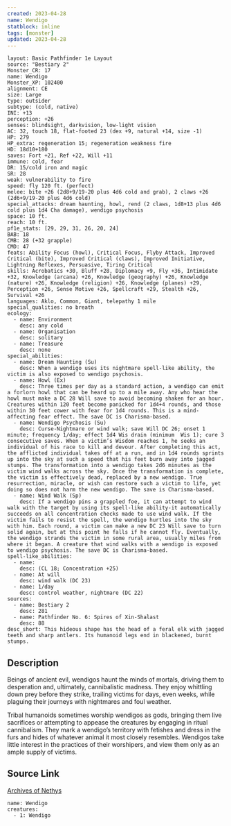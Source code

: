 ```yaml
---
created: 2023-04-28
name: Wendigo
statblock: inline
tags: [monster]
updated: 2023-04-28
---
```

```statblock
layout: Basic Pathfinder 1e Layout
source: "Bestiary 2"
Monster_CR: 17
name: Wendigo
Monster_XP: 102400
alignment: CE
size: Large
type: outsider
subtype: (cold, native)
INI: +13
perception: +26
senses: blindsight, darkvision, low-light vision
AC: 32, touch 18, flat-footed 23 (dex +9, natural +14, size -1)
HP: 279
HP_extra: regeneration 15; regeneration weakness fire
HD: 18d10+180
saves: Fort +21, Ref +22, Will +11
immune: cold, fear
DR: 15/cold iron and magic
SR: 28
weak: vulnerability to fire
speed: fly 120 ft. (perfect)
melee: bite +26 (2d8+9/19-20 plus 4d6 cold and grab), 2 claws +26 (2d6+9/19-20 plus 4d6 cold)
special_attacks: dream haunting, howl, rend (2 claws, 1d8+13 plus 4d6 cold plus 1d4 Cha damage), wendigo psychosis
space: 10 ft.
reach: 10 ft.
pf1e_stats: [29, 29, 31, 26, 20, 24]
BAB: 18
CMB: 28 (+32 grapple)
CMD: 47
feats: Ability Focus (howl), Critical Focus, Flyby Attack, Improved Critical (bite), Improved Critical (claws), Improved Initiative, Lightning Reflexes, Persuasive, Tiring Critical
skills: Acrobatics +30, Bluff +28, Diplomacy +9, Fly +36, Intimidate +32, Knowledge (arcana) +26, Knowledge (geography) +26, Knowledge (nature) +26, Knowledge (religion) +26, Knowledge (planes) +29, Perception +26, Sense Motive +26, Spellcraft +29, Stealth +26, Survival +26
languages: Aklo, Common, Giant, telepathy 1 mile
special_qualities: no breath
ecology:
  - name: Environment
    desc: any cold
  - name: Organisation
    desc: solitary
  - name: Treasure
    desc: none
special_abilities:
  - name: Dream Haunting (Su)
    desc: When a wendigo uses its nightmare spell-like ability, the victim is also exposed to wendigo psychosis.
  - name: Howl (Ex)
    desc: Three times per day as a standard action, a wendigo can emit a forlorn howl that can be heard up to a mile away. Any who hear the howl must make a DC 28 Will save to avoid becoming shaken for an hour. Creatures within 120 feet become panicked for 1d4+4 rounds, and those within 30 feet cower with fear for 1d4 rounds. This is a mind-affecting fear effect. The save DC is Charisma-based.
  - name: Wendigo Psychosis (Su)
    desc: Curse-Nightmare or wind walk; save Will DC 26; onset 1 minute; frequency 1/day; effect 1d4 Wis drain (minimum  Wis 1); cure 3 consecutive saves. When a victim’s Wisdom reaches 1, he seeks an individual of his race to kill and devour. After completing this act, the afflicted individual takes off at a run, and in 1d4 rounds sprints up into the sky at such a speed that his feet burn away into jagged stumps. The transformation into a wendigo takes 2d6 minutes as the victim wind walks across the sky. Once the transformation is complete, the victim is effectively dead, replaced by a new wendigo. True resurrection, miracle, or wish can restore such a victim to life, yet doing so does not harm the new wendigo. The save is Charisma-based.
  - name: Wind Walk (Sp)
    desc: If a wendigo pins a grappled foe, it can attempt to wind walk with the target by using its spell-like ability-it automatically succeeds on all concentration checks made to use wind walk. If the victim fails to resist the spell, the wendigo hurtles into the sky with him. Each round, a victim can make a new DC 23 Will save to turn solid again, but at this point he falls if he cannot fly. Eventually, the wendigo strands the victim in some rural area, usually miles from where it began. A creature that wind walks with a wendigo is exposed to wendigo psychosis. The save DC is Charisma-based.
spell-like_abilities:
  - name:
    desc: (CL 18; Concentration +25)
  - name: At will
    desc: wind walk (DC 23)
  - name: 1/day
    desc: control weather, nightmare (DC 22)
sources:
  - name: Bestiary 2
    desc: 281
  - name: Pathfinder No. 6: Spires of Xin-Shalast
    desc: 88
desc_short: This hideous shape has the head of a feral elk with jagged teeth and sharp antlers. Its humanoid legs end in blackened, burnt stumps.
```
## Description
Beings of ancient evil, wendigos haunt the minds of mortals, driving them to desperation and, ultimately, cannibalistic madness. They enjoy whittling down prey before they strike, trailing victims for days, even weeks, while plaguing their journeys with nightmares and foul weather.

Tribal humanoids sometimes worship wendigos as gods, bringing them live sacrifices or attempting to appease the creatures by engaging in ritual cannibalism. They mark a wendigo’s territory with fetishes and dress in the furs and hides of whatever animal it most closely resembles. Wendigos take little interest in the practices of their worshipers, and view them only as an ample supply of victims.
## Source Link
[Archives of Nethys](https://aonprd.com/MonsterDisplay.aspx?ItemName=Wendigo)
```encounter-table
name: Wendigo
creatures:
  - 1: Wendigo
```
